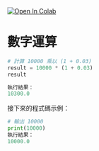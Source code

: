 <a href="https://colab.research.google.com/github/C109118214/AiAnalysic/blob/main/ch3_checkpoint.md" target="_parent">  
  <img src="https://colab.research.google.com/assets/colab-badge.svg" alt="Open In Colab"/>  
</a>  

# 數字運算  

```python  
# 計算 10000 乘以 (1 + 0.03)  
result = 10000 * (1 + 0.03)  
result  

執行結果：  
10300.0
```

接下來的程式碼示例：  

```python  
# 輸出 10000  
print(10000)  
執行結果：  
10000.0
```

